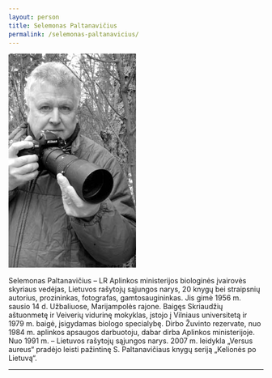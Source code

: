 ```yaml
---
layout: person
title: Selemonas Paltanavičius
permalink: /selemonas-paltanavicius/
---
```



<img alt="Selemonas Paltanavičius" src="/img/people/selemonas-paltanavicius.jpg" src-gp="{{site.pageurl}}/img/people/selemonas-paltanavicius.jpg">

Selemonas Paltanavičius – LR Aplinkos ministerijos biologinės įvairovės skyriaus vedėjas, Lietuvos rašytojų sąjungos narys, 20 knygų bei straipsnių autorius, prozininkas, fotografas, gamtosaugininkas. Jis gimė 1956 m. sausio 14 d. Užbaliuose, Marijampolės rajone. Baigęs Skriaudžių aštuonmetę ir Veiverių vidurinę mokyklas, įstojo į Vilniaus universitetą ir 1979 m. baigė, įsigydamas biologo specialybę. Dirbo Žuvinto rezervate, nuo 1984 m. aplinkos apsaugos darbuotoju, dabar dirba Aplinkos ministerijoje. Nuo 1991 m. – Lietuvos rašytojų sąjungos narys. 2007 m. leidykla „Versus aureus“ pradėjo leisti pažintinę S. Paltanavičiaus knygų seriją „Kelionės po Lietuvą“.

-------------


